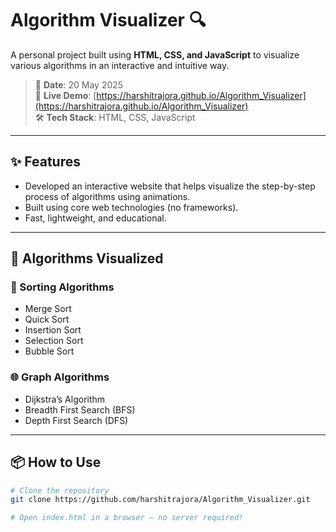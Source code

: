 # Algorithm Visualizer 🔍

A personal project built using **HTML, CSS, and JavaScript** to visualize various algorithms in an interactive and intuitive way.

> 📅 **Date**: 20 May 2025  
> 🔗 **Live Demo**: [https://harshitrajora.github.io/Algorithm_Visualizer](https://harshitrajora.github.io/Algorithm_Visualizer)  
> 🛠️ **Tech Stack**: HTML, CSS, JavaScript

---

## ✨ Features

- Developed an interactive website that helps visualize the step-by-step process of algorithms using animations.
- Built using core web technologies (no frameworks).
- Fast, lightweight, and educational.

---

## 🧠 Algorithms Visualized

### 🔄 Sorting Algorithms
- Merge Sort
- Quick Sort
- Insertion Sort
- Selection Sort
- Bubble Sort

### 🌐 Graph Algorithms
- Dijkstra’s Algorithm
- Breadth First Search (BFS)
- Depth First Search (DFS)

---

## 📦 How to Use

```bash
# Clone the repository
git clone https://github.com/harshitrajora/Algorithm_Visualizer.git

# Open index.html in a browser — no server required!
